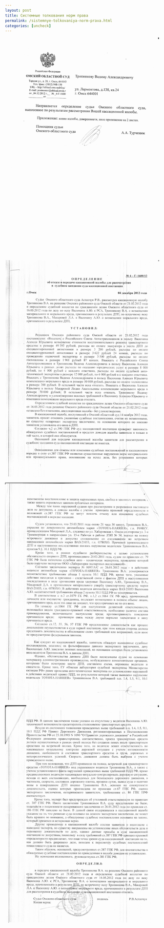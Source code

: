 ```yaml
---
layout: post
title: Системные толкования норм права
permalink: /sistemnye-tolkovaniya-norm-prava.html
categories: [uncheck]
---
```




![_config.yml](/images/uncheck/sistemnye-tolkovaniya-norm-prava-1.jpg)



![_config.yml](/images/uncheck/sistemnye-tolkovaniya-norm-prava-2.jpg)



![_config.yml](/images/uncheck/sistemnye-tolkovaniya-norm-prava-3.jpg)



![_config.yml](/images/uncheck/sistemnye-tolkovaniya-norm-prava-4.jpg)


